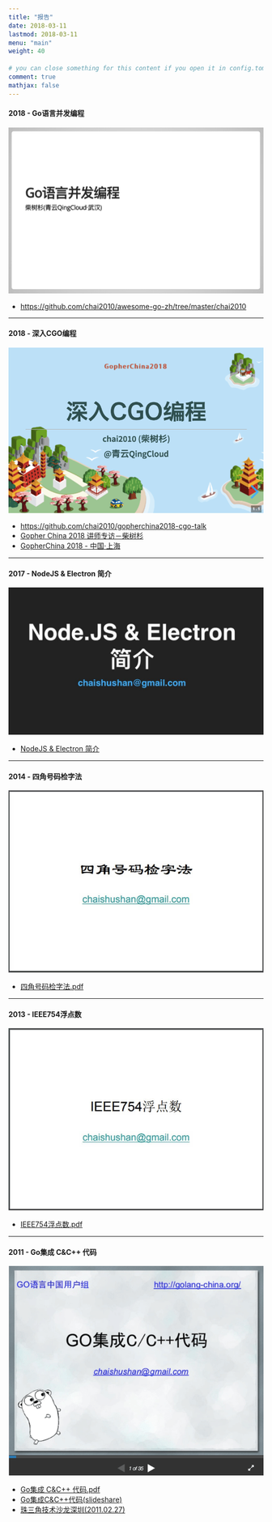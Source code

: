 ```yaml
---
title: "报告"
date: 2018-03-11
lastmod: 2018-03-11
menu: "main"
weight: 40

# you can close something for this content if you open it in config.toml.
comment: true
mathjax: false
---
```


#### 2018 - Go语言并发编程

[![Go语言并发编程](/images/chai2010-golang-concurrency.png)](https://talks.godoc.org/github.com/chai2010/awesome-go-zh/chai2010/chai2010-golang-concurrency.slide)

- https://github.com/chai2010/awesome-go-zh/tree/master/chai2010

----------

#### 2018 - 深入CGO编程

[![深入CGO编程](/images/gopherchina2018-chai2010-cgo.jpg)](https://chai2010.github.io/gopherchina2018-cgo-talk/)

- https://github.com/chai2010/gopherchina2018-cgo-talk
- [Gopher China 2018 讲师专访－柴树杉](/post/gopherchina/gopherchina2018-chai2010/)
- [GopherChina 2018 - 中国·上海](http://2018.gopherchina.org)

----------


#### 2017 - NodeJS & Electron 简介

[![](/images/talks-nodejs.jpg)](http://chai2010.cn/static-public/talks/nodejs)

- [NodeJS & Electron 简介](http://chai2010.cn/static-public/talks/nodejs)

----------

#### 2014 - 四角号码检字法

[![](/images/talks-4c.jpg)](http://chai2010.cn/static-public/talks/im4c.pdf)

- [四角号码检字法.pdf](http://chai2010.cn/static-public/talks/im4c.pdf)

----------

#### 2013 - IEEE754浮点数

[![](/images/talks-ieee754.jpg)](http://chai2010.cn/static-public/talks/ieee754.pdf)

- [IEEE754浮点数.pdf](http://chai2010.cn/static-public/talks/ieee754.pdf)

----------

#### 2011 - Go集成 C&C++ 代码

[![](/images/talks-cgo-sz2011.png)](http://chai2010.cn/static-public/talks/cgo-sz2011.pdf)

- [Go集成 C&C++ 代码.pdf](http://chai2010.cn/static-public/talks/cgo-sz2011.pdf)
- [Go集成C&C++代码(slideshare)](https://www.slideshare.net/yashi88/gocc)
- [珠三角技术沙龙深圳(2011.02.27)](https://www.flickr.com/photos/yashi88/sets/72157626155161952/with/5482309510/)
